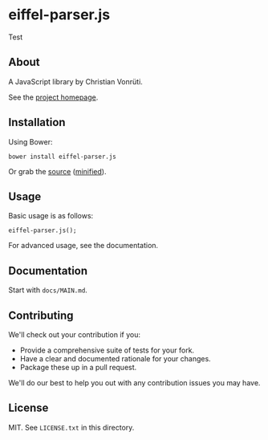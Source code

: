 # eiffel-parser.js

Test

## About

A JavaScript library by Christian Vonrüti.

See the [project homepage](http://alshain.github.io/eiffel-parser.js).

## Installation

Using Bower:

    bower install eiffel-parser.js

Or grab the [source](https://github.com/alshain/eiffel-parser.js/dist/eiffel-parser.js.js) ([minified](https://github.com/alshain/eiffel-parser.js/dist/eiffel-parser.js.min.js)).

## Usage

Basic usage is as follows:

    eiffel-parser.js();

For advanced usage, see the documentation.

## Documentation

Start with `docs/MAIN.md`.

## Contributing

We'll check out your contribution if you:

* Provide a comprehensive suite of tests for your fork.
* Have a clear and documented rationale for your changes.
* Package these up in a pull request.

We'll do our best to help you out with any contribution issues you may have.

## License

MIT. See `LICENSE.txt` in this directory.
